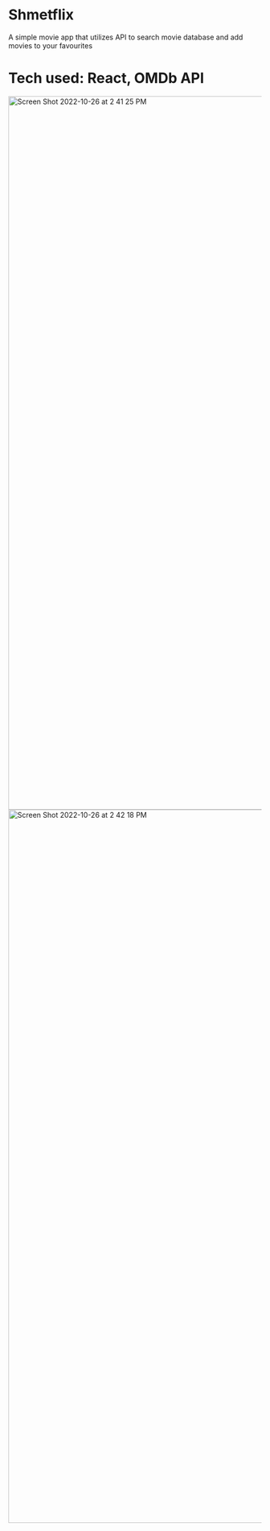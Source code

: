 # Shmetflix

A simple movie app that utilizes API to search movie database and add movies to your favourites

# Tech used: React, OMDb API

<img width="1418" alt="Screen Shot 2022-10-26 at 2 41 25 PM" src="https://user-images.githubusercontent.com/97631462/198143949-72916e45-0a5c-474f-bc3c-2724d3f1455c.png">

<img width="1418" alt="Screen Shot 2022-10-26 at 2 42 18 PM" src="https://user-images.githubusercontent.com/97631462/198143960-a30b4e71-139f-46d4-b045-8ea32982d805.png">
